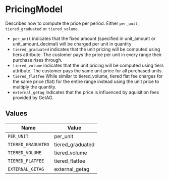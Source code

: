 # PricingModel

Describes how to compute the price per period. Either `per_unit`, `tiered_graduated` or `tiered_volume`.
- `per_unit` indicates that the fixed amount (specified in unit_amount or unit_amount_decimal) will be charged per unit in quantity
- `tiered_graduated` indicates that the unit pricing will be computed using tiers attribute. The customer pays the price per unit in every range their purchase rises through.
- `tiered_volume` indicates that the unit pricing will be computed using tiers attribute. The customer pays the same unit price for all purchased units.
- `tiered_flatfee` While similar to tiered_volume, tiered flat fee charges for the same price (flat) for the entire range instead using the unit price to multiply the quantity.
- `external_getag` indicates that the price is influenced by aquisition fees provided by GetAG.



## Values

| Name               | Value              |
| ------------------ | ------------------ |
| `PER_UNIT`         | per_unit           |
| `TIERED_GRADUATED` | tiered_graduated   |
| `TIERED_VOLUME`    | tiered_volume      |
| `TIERED_FLATFEE`   | tiered_flatfee     |
| `EXTERNAL_GETAG`   | external_getag     |